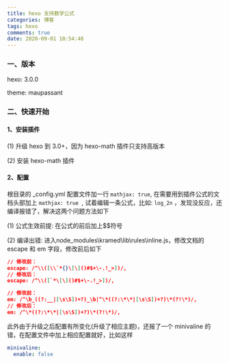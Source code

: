 ```yaml
---
title: hexo 支持数学公式
categories: 博客
tags: hexo
comments: true
date: 2020-09-01 10:54:48
---
```

### 一、版本

hexo: 3.0.0

theme: maupassant

### 二、快速开始

#### 1、安装插件

(1) 升级 hexo 到 3.0+，因为 hexo-math 插件只支持高版本

(2) 安装 hexo-math 插件

#### 2、配置

根目录的 _config.yml 配置文件加一行 `mathjax: true`, 在需要用到插件公式的文档头部加上 `mathjax: true `, 试着编辑一条公式，比如: `log_2n` ，发现没反应，还编译报错了，解决这两个问题方法如下

(1) 公式生效前提: 在公式的前后加上$$符号

(2) 编译出错: 进入node_modules\kramed\lib\rules\inline.js，修改文档的 escape 和 em 字段，修改前后如下

```json
// 修改前：
escape: /^\\([\\`*{}\[\]()#$+\-.!_>])/,
// 修改后：
escape: /^\\([`*\[\]()#$+\-.!_>])/,

// 修改前：
em: /^\b_((?:__|[\s\S])+?)_\b|^\*((?:\*\*|[\s\S])+?)\*(?!\*)/,
// 修改后：
em: /^\*((?:\*\*|[\s\S])+?)\*(?!\*)/,
```

此外由于升级之后配置有所变化(升级了相应主题)，还报了一个 minivaline 的错，在配置文件中加上相应配置就好，比如这样

```yml
minivaline:
  enable: false
```

